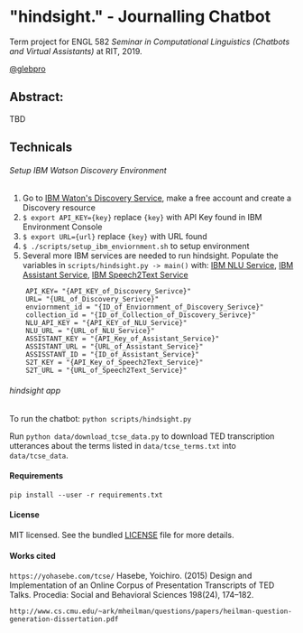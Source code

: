 # "hindsight." - Journalling Chatbot
Term project for ENGL 582 _Seminar in Computational Linguistics (Chatbots and Virtual Assistants)_ at RIT, 2019.

[@glebpro](https://github.com/glebpro)

## Abstract:
TBD

## Technicals

###### Setup IBM Watson Discovery Environment
1. Go to [IBM Waton's Discovery Service](https://www.ibm.com/watson/services/discovery/), make a free account and create a Discovery resource
2. `$ export API_KEY={key}` replace `{key}` with API Key found in IBM Environment Console
3. `$ export URL={url}` replace `{key}` with URL found
4. `$ ./scripts/setup_ibm_enviornment.sh` to setup environment
5. Several more IBM services are needed to run hindsight. Populate the variables in `scripts/hindsight.py -> main()` with:
[IBM NLU Service](https://www.ibm.com/watson/services/natural-language-understanding/),
[IBM Assistant Service](https://www.ibm.com/cloud/watson-assistant/),
[IBM Speech2Text Service](https://www.ibm.com/watson/services/speech-to-text/)

```
    API_KEY= "{API_KEY_of_Discovery_Serivce}"
    URL= "{URL_of_Discovery_Serivce}"
    enviornment_id = "{ID_of_Enviornment_of_Discovery_Serivce}"
    collection_id = "{ID_of_Collection_of_Discovery_Serivce}"
    NLU_API_KEY = "{API_KEY_of_NLU_Service}"
    NLU_URL = "{URL_of_NLU_Service}"
    ASSISTANT_KEY = "{API_Key_of_Assistant_Service}"
    ASSISTANT_URL = "{URL_of_Assistant_Service}"
    ASSISSTANT_ID = "{ID_of_Assistant_Service}"
    S2T_KEY = "{API_Key_of_Speech2Text_Service}"
    S2T_URL = "{URL_of_Speech2Text_Service}"
  ```

###### hindsight app

To run the chatbot: `python scripts/hindsight.py`

Run `python data/download_tcse_data.py` to download TED transcription utterances about the terms listed in `data/tcse_terms.txt` into `data/tcse_data`.

#### Requirements
`pip install --user -r requirements.txt`

#### License
MIT licensed. See the bundled [LICENSE](/LICENSE) file for more details.

#### Works cited

`https://yohasebe.com/tcse/` Hasebe, Yoichiro. (2015) Design and Implementation of an Online Corpus of Presentation Transcripts of TED Talks. Procedia: Social and Behavioral Sciences 198(24), 174–182.

`http://www.cs.cmu.edu/~ark/mheilman/questions/papers/heilman-question-generation-dissertation.pdf`
